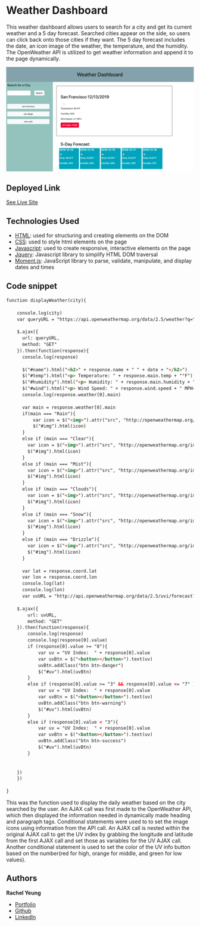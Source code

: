 # Weather Dashboard

This weather dashboard allows users to search for a city and get its current weather and a 5 day forecast. Searched cities appear on the side, so users can click back onto those cities if they want. The 5 day forecast includes the date, an icon image of the weather, the temperature, and the humidity. The OpenWeather API is utilized to get weather information and append it to the page dynamically.

![site](screenshot.png)

## Deployed Link

[See Live Site](https://xrachhel.github.io/weatherDashboard/)

## Technologies Used

* [HTML](https://developer.mozilla.org/en-US/docs/Web/HTML): used for structuring and creating elements on the DOM
* [CSS](https://developer.mozilla.org/en-US/docs/Web/CSS): used to style html elements on the page
* [Javascript](https://developer.mozilla.org/en-US/docs/Web/JavaScript): used to create responsive, interactive elements on the page
* [Jquery](https://jquery.com/): Javascript library to simplify HTML DOM traversal
* [Moment.js](https://momentjs.com/): JavaScript library to parse, validate, manipulate, and display dates and times

## Code snippet 
```html
function displayWeather(city){
    
    console.log(city)
    var queryURL = "https://api.openweathermap.org/data/2.5/weather?q=" + city + "&units=imperial&appid=81481b28398acfb07db612f9d04e7e45" 

    $.ajax({
      url: queryURL,
      method: "GET"
    }).then(function(response){
      console.log(response)
      
      $("#name").html("<h2>" + response.name + " " + date + "</h2>")
      $("#temp").html("<p> Temperature: " + response.main.temp + "°F")
      $("#humidity").html("<p> Humidity: " + response.main.humidity + "%</p>")
      $("#wind").html("<p> Wind Speed: " + response.wind.speed + " MPH</p>")
      console.log(response.weather[0].main)

      var main = response.weather[0].main
      if(main === "Rain"){
          var icon = $("<img>").attr("src", "http://openweathermap.org/img/wn/09d.png")
          $("#img").html(icon)
      }
      else if (main === "Clear"){
        var icon = $("<img>").attr("src", "http://openweathermap.org/img/wn/01d.png")
        $("#img").html(icon)
      }
      else if (main === "Mist"){
        var icon = $("<img>").attr("src", "http://openweathermap.org/img/wn/50d.png")
        $("#img").html(icon)
      }
      else if (main === "Clouds"){
        var icon = $("<img>").attr("src", "http://openweathermap.org/img/wn/03d.png")
        $("#img").html(icon)
      }
      else if (main === "Snow"){
        var icon = $("<img>").attr("src", "http://openweathermap.org/img/wn/13d.png")
        $("#img").html(icon)
      }
      else if (main === "Drizzle"){
        var icon = $("<img>").attr("src", "http://openweathermap.org/img/wn/10d.png")
        $("#img").html(icon)
      }

      var lat = response.coord.lat
      var lon = response.coord.lon
      console.log(lat)
      console.log(lon)
      var uvURL = "http://api.openweathermap.org/data/2.5/uvi/forecast?appid=81481b28398acfb07db612f9d04e7e45&lat=" + lat + "&lon=" + lon 

    $.ajax({
        url: uvURL,
        method: "GET"
    }).then(function(response){
        console.log(response)
        console.log(response[0].value)
        if (response[0].value >= "8"){
            var uv = "UV Index:  " + response[0].value
            var uvBtn = $("<button></button>").text(uv)
            uvBtn.addClass("btn btn-danger")
            $("#uv").html(uvBtn)
        }
        else if (response[0].value >= "3" && response[0].value <= "7" ){
            var uv = "UV Index:  " + response[0].value
            var uvBtn = $("<button></button>").text(uv)
            uvBtn.addClass("btn btn-warning")
            $("#uv").html(uvBtn)
        }
        else if (response[0].value < "3"){
            var uv = "UV Index:  " + response[0].value
            var uvBtn = $("<button></button>").text(uv)
            uvBtn.addClass("btn btn-success")
            $("#uv").html(uvBtn)
        }
        
        
    })
    })
    
}
```
This was the function used to display the daily weather based on the city searched by the user. An AJAX call was first made to the OpenWeather API, which then displayed the information needed in dynamically made heading and paragraph tags. Conditional statements were used to to set the image icons using information from the API call. An AJAX call is nested within the original AJAX call to get the UV index by grabbing the longitude and latitude from the first AJAX call and set those as variables for the UV AJAX call. Another conditional statement is used to set the color of the UV info button based on the number(red for high, orange for middle, and green for low values).

## Authors

**Rachel Yeung**
* [Portfolio](https://rachelyeung.herokuapp.com/)
* [Github](https://github.com/xrachhel)
* [LinkedIn](https://www.linkedin.com/in/rachel-yeung-814986159/)